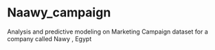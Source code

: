 # Naawy_campaign

Analysis and predictive modeling on Marketing Campaign dataset for a company called Nawy , Egypt
